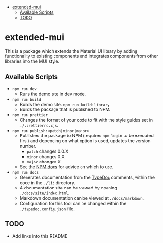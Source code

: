 - [extended-mui](#extended-mui)
  - [Available Scripts](#available-scripts)
  - [TODO](#todo)

# extended-mui

This is a package which extends the Material UI library by adding functionality  to existing components and integrates components from other libraries into the MUI style.

## Available Scripts

- `npm run dev`
  - Runs the demo site in dev mode.
- `npm run build`
  - Builds the demo site.
`npm run build:library`
  - Builds the package that is published to NPM.
- `npm run prettier`
  - Changes the format of your code to fit with the style guides set in `./.prettierrc.cjs`.
- `npm run publish:<patch|minor|major>`
  - Publishes the package to NPM (requires `npm login` to be executed first) and depending on what option is used, updates the version number.
    - `patch` changes 0.0.X
    - `minor` changes 0.X
    - `major` changes X
  - See the [NPM docs](https://docs.npmjs.com/about-semantic-versioning) for advice on which to use.
- `npm run docs`
  - Generates documentation from the [TypeDoc](https://typedoc.org/guides/doccomments/) comments, within the code in the `./lib` directory.
  - A documentation site can be viewed by opening `./docs/site/index.html`.
  - Markdown documentation can be viewed at `./docs/markdown`.
  - Configuration for this tool can be changed within the `./typedoc.config.json` file.

## TODO

- Add links into this README
